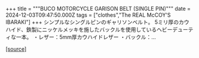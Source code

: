 +++
title = """BUCO MOTORCYCLE GARISON BELT (SINGLE PIN)"""
date = 2024-12-03T09:47:50.000Z
tags = ["clothes","The REAL McCOY'S IBARAKI"]
+++
シンプルなシングルピンのギャリソンベルト。 5ミリ厚のカウハイド、鉄製にニッケルメッキを施したバックルを使用しているヘビーデューティな一本。 ・レザー：5mm厚カウハイドレザー ・バックル：...

[[source]](https://the-realmccoys.ocnk.net/product/814)
